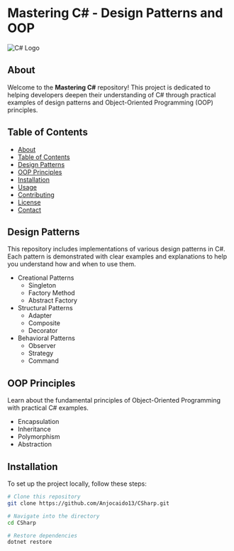 # Mastering C# - Design Patterns and OOP

![C# Logo](https://ms-dotnettools.gallerycdn.vsassets.io/extensions/ms-dotnettools/csdevkit/1.7.2/1716311294850/Microsoft.VisualStudio.Services.Icons.Default)

## About

Welcome to the **Mastering C#** repository! This project is dedicated to helping developers deepen their understanding of C# through practical examples of design patterns and Object-Oriented Programming (OOP) principles.

## Table of Contents

- [About](#about)
- [Table of Contents](#table-of-contents)
- [Design Patterns](#design-patterns)
- [OOP Principles](#oop-principles)
- [Installation](#installation)
- [Usage](#usage)
- [Contributing](#contributing)
- [License](#license)
- [Contact](#contact)

## Design Patterns

This repository includes implementations of various design patterns in C#. Each pattern is demonstrated with clear examples and explanations to help you understand how and when to use them.

- Creational Patterns
  - Singleton
  - Factory Method
  - Abstract Factory
- Structural Patterns
  - Adapter
  - Composite
  - Decorator
- Behavioral Patterns
  - Observer
  - Strategy
  - Command

## OOP Principles

Learn about the fundamental principles of Object-Oriented Programming with practical C# examples.

- Encapsulation
- Inheritance
- Polymorphism
- Abstraction

## Installation

To set up the project locally, follow these steps:

```bash
# Clone this repository
git clone https://github.com/Anjocaido13/CSharp.git

# Navigate into the directory
cd CSharp

# Restore dependencies
dotnet restore
